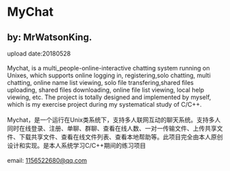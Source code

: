 MyChat
===
by: MrWatsonKing.
---
upload date:20180528<br><br>
Mychat, is a multi_people-online-interactive chatting system running on Unixes, which supports online logging in, registering,solo chatting, multi chatting, online name list viewing, solo file transfering,shared files uploading, shared files downloading, online file list viewing, local help viewing, etc. The project is totally designed and implemented by myself, which is my exercise project during my systematical study of C/C++.<br><br>
Mychat，是一个运行在Unix类系统下，支持多人联网互动的聊天系统。支持多人同时在线登录、注册、单聊、群聊、查看在线人数、一对一传输文件、上传共享文件、下载共享文件、查看在线文件列表、查看本地帮助等。此项目完全由本人原创设计和实现。是本人系统学习C/C++期间的练习项目<br><br>
email: 1156522680@qq.com<br>

